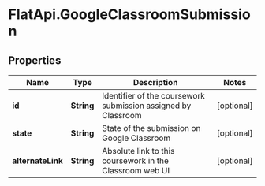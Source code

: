 # FlatApi.GoogleClassroomSubmission

## Properties
Name | Type | Description | Notes
------------ | ------------- | ------------- | -------------
**id** | **String** | Identifier of the coursework submission assigned by Classroom | [optional] 
**state** | **String** | State of the submission on Google Classroom | [optional] 
**alternateLink** | **String** | Absolute link to this coursework in the Classroom web UI | [optional] 


